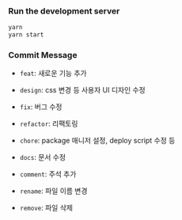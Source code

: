 ### Run the development server

```bash
yarn
yarn start
```

### Commit Message

- `feat`: 새로운 기능 추가

- `design`: css 변경 등 사용자 UI 디자인 수정

- `fix`: 버그 수정

- `refactor`: 리팩토링

- `chore`: package 매니저 설정, deploy script 수정 등

- `docs`: 문서 수정

- `comment`: 주석 추가

- `rename`: 파일 이름 변경

- `remove`: 파일 삭제
